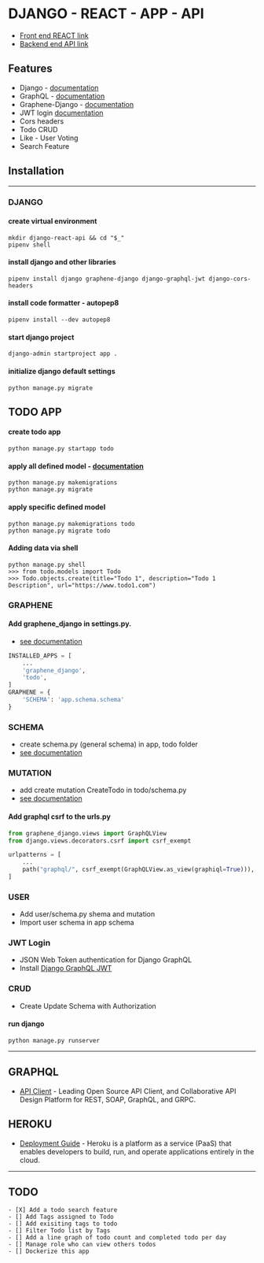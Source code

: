 # DJANGO - REACT - APP - API

-   [Front end REACT link](https://www.jess-django-react-app.herokuapp.com)
-   [Backend end API link](https://www.jess-django-react-api.herokuapp.com)

## Features

-   Django - [documentation](https://docs.djangoproject.com/en/3.2/)
-   GraphQL - [documentation](https://www.howtographql.com)
-   Graphene-Django - [documentation](https://docs.graphene-python.org/projects/django/en/latest/)
-   JWT login [documentation](https://github.com/flavors/django-graphql-jwt)
-   Cors headers
-   Todo CRUD
-   Like - User Voting
-   Search Feature

## Installation

---

### DJANGO

#### create virtual environment

```console
mkdir django-react-api && cd "$_"
pipenv shell
```

#### install django and other libraries

```console
pipenv install django graphene-django django-graphql-jwt django-cors-headers
```

#### install code formatter - autopep8

```console
pipenv install --dev autopep8
```

#### start django project

```console
django-admin startproject app .
```

#### initialize django default settings

```console
python manage.py migrate
```

## TODO APP

#### create todo app

```console
python manage.py startapp todo
```

#### apply all defined model - [documentation](https://docs.djangoproject.com/en/3.2/ref/models/fields/)

```console
python manage.py makemigrations
python manage.py migrate
```

#### apply specific defined model

```console
python manage.py makemigrations todo
python manage.py migrate todo
```

#### Adding data via shell

```console
python manage.py shell
>>> from todo.models import Todo
>>> Todo.objects.create(title="Todo 1", description="Todo 1 Description", url="https://www.todo1.com")
```

### GRAPHENE

#### Add graphene_django in settings.py.

-   [see documentation](https://docs.graphene-python.org/projects/django/en/latest/installation/)

```python
INSTALLED_APPS = [
    ...
    'graphene_django',
    'todo',
]
GRAPHENE = {
    'SCHEMA': 'app.schema.schema'
}
```

### SCHEMA

-   create schema.py (general schema) in app, todo folder
-   [see documentation](https://docs.graphene-python.org/projects/django/en/latest/schema/)

### MUTATION

-   add create mutation CreateTodo in todo/schema.py
-   [see documentation](https://docs.graphene-python.org/projects/django/en/latest/mutations/)

#### Add graphql csrf to the urls.py

```python
from graphene_django.views import GraphQLView
from django.views.decorators.csrf import csrf_exempt

urlpatterns = [
    ...
    path("graphql/", csrf_exempt(GraphQLView.as_view(graphiql=True))),
]
```

### USER

-   Add user/schema.py shema and mutation
-   Import user schema in app schema

### JWT Login

-   JSON Web Token authentication for Django GraphQL
-   Install [Django GraphQL JWT](https://github.com/flavors/django-graphql-jwt)

### CRUD

-   Create Update Schema with Authorization

#### run django

```
python manage.py runserver
```

---

## GRAPHQL

-   [API Client](https://insomnia.rest/download) - Leading Open Source API Client, and Collaborative API Design Platform for REST, SOAP, GraphQL, and GRPC.

## HEROKU

-   [Deployment Guide](https://devcenter.heroku.com/articles/django-app-configuration) - Heroku is a platform as a service (PaaS) that enables developers to build, run, and operate applications entirely in the cloud.

---

## TODO

    - [X] Add a todo search feature
    - [] Add Tags assigned to Todo
    - [] Add exisiting tags to todo
    - [] Filter Todo list by Tags
    - [] Add a line graph of todo count and completed todo per day
    - [] Manage role who can view others todos
    - [] Dockerize this app

